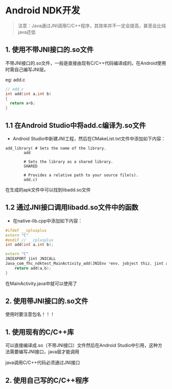 # Android NDK开发

> 注意：Java通过JNI调用C/C++程序，其效率并不一定会提高，甚至会比纯java还低


## 1. 使用不带JNI接口的.so文件

不带JNI接口的.so文件，一般是直接由现有C/C++代码编译成的。在Android使用时需自己编写JNI层。

eg: add.c

```c
// add.c
int add(int a,int b)
{
  return a+b;
}
```
## 1.1 在Android Studio中将add.c编译为.so文件

* Android Studio中新建JNI工程，然后在CMakeList.txt文件中添加如下内容：
```camke
add_library( # Sets the name of the library.
        add

        # Sets the library as a shared library.
        SHARED

        # Provides a relative path to your source file(s).
        add.c)
```
在生成的apk文件中可以找到libadd.so文件

## 1.2 通过JNI接口调用libadd.so文件中的函数

* 在native-lib.cpp中添加如下内容：

```c++
#ifdef __cplusplus
extern "C"
#endif // __cplusplus
int add(int a,int b);

extern "C"
JNIEXPORT jint JNICALL
Java_com_fhc_ndktest_MainActivity_add(JNIEnv *env, jobject thiz, jint a, jint b) {
    return add(a,b);
}
```
在MainActivity.java中就可以使用了

## 2. 使用带JNI接口的.so文件

使用时要注意包名！！！



## 1. 使用现有的C/C++库

可以直接编译成.so（不带JNI接口）文件然后在Android Studio中引用，这种方法需要编写JNI接口，java层才能调用

java调用C/C++代码必须通过JNI接口





## 2. 使用自己写的C/C++程序





